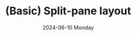 ---
aliases: 
tags:
categories:
draft: false
slug: 
layout: split
githubrepo: 
keywords: 
type: showcase/layouts/basic
date:
- 2024-06-10 Monday
description: A two-pane layout with two flexible panes
title: (Basic) Split-pane layout
lastMod: 2024-06-17
---